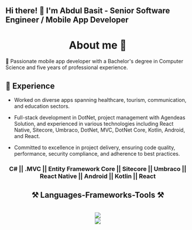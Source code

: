## Hi there! 👋 I'm Abdul Basit - Senior Software Engineer / Mobile App Developer

<h1 align="center"> About me 👦</h1>

🚀 Passionate mobile app developer with a Bachelor's degree in Computer Science and five years of professional experience.

<h2>💼 Experience </h2>

- Worked on diverse apps spanning healthcare, tourism, communication, and education sectors.

- Full-stack development in DotNet, project management with Agendeas Solution, and experienced in various technologies including React Native, Sitecore, Umbraco, DotNet, MVC, DotNet Core, Kotlin, Android, and React.

- Committed to excellence in project delivery, ensuring code quality, performance, security compliance, and adherence to best practices.

<h3 align="center"> 
C# || .MVC || Entity Framework Core || Sitecore || Umbraco || React Native ||  Android || Kotlin || React
</h3>

<div align="center">
    <h2>⚒️ Languages-Frameworks-Tools ⚒️</h2>
    <br/>
    <div>
        <img src="https://skillicons.dev/icons?i=nodejs,github,python,javascript,typescript,express,firebase,mongodb,c,java" /><br>
        <img src="https://skillicons.dev/icons?i=react,r,bootstrap,mui,mysql,flask,html,css,vscode,figma,git" />
    </div>
</div>
